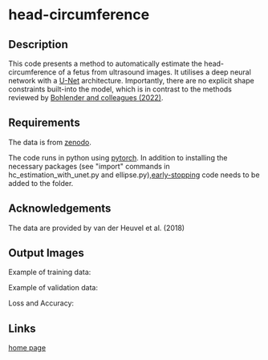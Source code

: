 # head-circumference

## Description

This code presents a method to automatically estimate the head-circumference of a fetus from ultrasound images. It utilises a deep neural network with a [U-Net](https://en.wikipedia.org/wiki/U-Net) architecture. Importantly, there are no explicit shape constraints built-into the model, which is in contrast to the methods reviewed by [Bohlender and colleagues (2022)](https://arxiv.org/abs/2101.07721).

## Requirements

The data is from [zenodo](https://zenodo.org/record/1327317#.ZCqRwbxBzCk).

The code runs in python using [pytorch](https://pytorch.org). 
In addition to installing the necessary packages (see "import" commands in hc\_estimation\_with\_unet.py and ellipse.py),[early-stopping](https://github.com/Bjarten/early-stopping-pytorch) code needs to be added to the folder.


## Acknowledgements
The data are provided by van der Heuvel et al. (2018) 

## Output Images
Example of training data:

Example of validation data:

Loss and Accuracy:

## Links

[home page](www.magezi.com)
